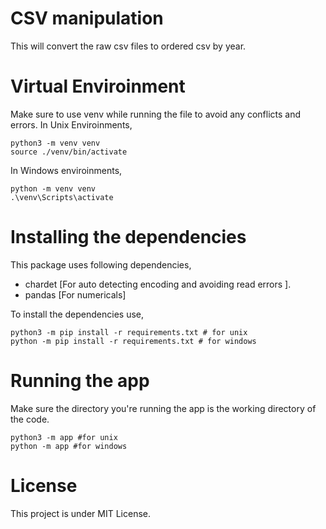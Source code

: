 # CSV manipulation
This will convert the raw csv files to ordered csv by year.
# Virtual Enviroinment
Make sure to use venv while running the file to avoid any conflicts and errors.
In Unix Enviroinments,
```
python3 -m venv venv
source ./venv/bin/activate
```
In Windows enviroinments,
```
python -m venv venv
.\venv\Scripts\activate
```
# Installing the dependencies
This package uses following dependencies,
- chardet [For auto detecting encoding and avoiding read errors ].
- pandas [For numericals]

To install the dependencies use,
```
python3 -m pip install -r requirements.txt # for unix
python -m pip install -r requirements.txt # for windows
```
# Running the app
Make sure the directory you're running the app is the working directory of the code.

```
python3 -m app #for unix
python -m app #for windows
```
# License
This project is under MIT License.
